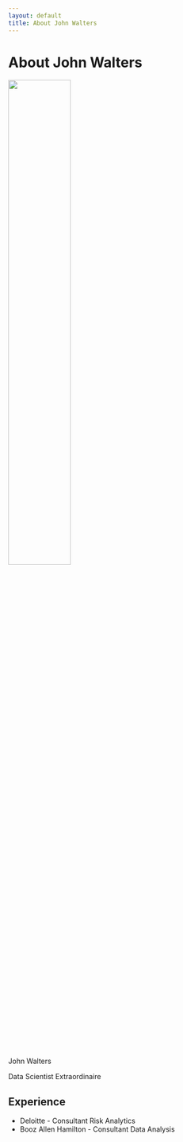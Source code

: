 ```yaml
---
layout: default
title: About John Walters
---
```


<div class="post">
	<h1 class="pageTitle">About John Walters</h1>
</div>
<div class="aboutImg">
	<img src="{{ '/assets/img/jmw.jpg' | prepend: site.baseurl }} " width="50%" alt=""> 
</div>
<div class="post">
	<p class="intro">John Walters</p>
	<p>Data Scientist Extraordinaire</p>
	<h2>Experience</h2>
	<ul>
		<li>Deloitte - Consultant Risk Analytics</li>
		<li>Booz Allen Hamilton - Consultant Data Analysis</li>
  	</ul>
</div>

